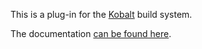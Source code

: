 This is a plug-in for the [Kobalt](http://beust.com/kobalt) build system.

The documentation [can be found here](http://beust.com/kobalt/idea-plug-in).
